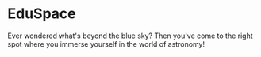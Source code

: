 # EduSpace
Ever wondered what's beyond the blue sky? Then you've come to the right spot where you immerse yourself in the world of astronomy!
